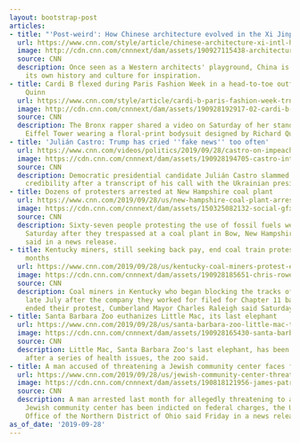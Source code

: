 ```yaml
---
layout: bootstrap-post
articles:
- title: "'Post-weird': How Chinese architecture evolved in the Xi Jinping era"
  url: https://www.cnn.com/style/article/chinese-architecture-xi-intl-hnk/index.html
  image: http://cdn.cnn.com/cnnnext/dam/assets/190927115438-architecture-china-style-illustration-super-tease.jpg
  source: CNN
  description: Once seen as a Western architects' playground, China is looking to
    its own history and culture for inspiration.
- title: Cardi B flexed during Paris Fashion Week in a head-to-toe outfit by Richard
    Quinn
  url: https://www.cnn.com/style/article/cardi-b-paris-fashion-week-trnd/index.html
  image: http://cdn.cnn.com/cnnnext/dam/assets/190928192917-02-cardi-b-paris-fashion-week-copy-restricted-super-tease.jpg
  source: CNN
  description: The Bronx rapper shared a video on Saturday of her standing by the
    Eiffel Tower wearing a floral-print bodysuit designed by Richard Quinn.
- title: 'Julián Castro: Trump has cried ''fake news'' too often'
  url: https://www.cnn.com/videos/politics/2019/09/28/castro-on-impeachment-trump-vpx.cnn
  image: https://cdn.cnn.com/cnnnext/dam/assets/190928194705-castro-interview-9-28-super-tease.jpg
  source: CNN
  description: Democratic presidential candidate Julián Castro slammed President Trump's
    credibility after a transcript of his call with the Ukrainian president was released.
- title: Dozens of protesters arrested at New Hampshire coal plant
  url: https://www.cnn.com/2019/09/28/us/new-hampshire-coal-plant-arrests/index.html
  image: https://cdn.cnn.com/cnnnext/dam/assets/150325082132-social-gfx-breaking-news-super-tease.jpg
  source: CNN
  description: Sixty-seven people protesting the use of fossil fuels were arrested
    Saturday after they trespassed at a coal plant in Bow, New Hampshire, city officials
    said in a news release.
- title: Kentucky miners, still seeking back pay, end coal train protest after two
    months
  url: https://www.cnn.com/2019/09/28/us/kentucky-coal-miners-protest-ends/index.html
  image: https://cdn.cnn.com/cnnnext/dam/assets/190928185651-chris-rowe-kentucky-miner-super-tease.jpg
  source: CNN
  description: Coal miners in Kentucky who began blocking the tracks of a train in
    late July after the company they worked for filed for Chapter 11 bankruptcy have
    ended their protest, Cumberland Mayor Charles Raleigh said Saturday.
- title: Santa Barbara Zoo euthanizes Little Mac, its last elephant
  url: https://www.cnn.com/2019/09/28/us/santa-barbara-zoo-little-mac-trnd/index.html
  image: https://cdn.cnn.com/cnnnext/dam/assets/190928165430-santa-barbara-zoo-euthanizes-elephant-little-mac-trnd-super-tease.jpg
  source: CNN
  description: Little Mac, Santa Barbara Zoo's last elephant, has been euthanized
    after a series of health issues, the zoo said.
- title: A man accused of threatening a Jewish community center faces federal charges
  url: https://www.cnn.com/2019/09/28/us/jewish-community-center-threat-indictment/index.html
  image: https://cdn.cnn.com/cnnnext/dam/assets/190818121956-james-patrick-reardon-mugshot-super-tease.jpg
  source: CNN
  description: A man arrested last month for allegedly threatening to attack an Ohio
    Jewish community center has been indicted on federal charges, the US Attorney's
    Office of the Northern District of Ohio said Friday in a news release.
as_of_date: '2019-09-28'
---
```



